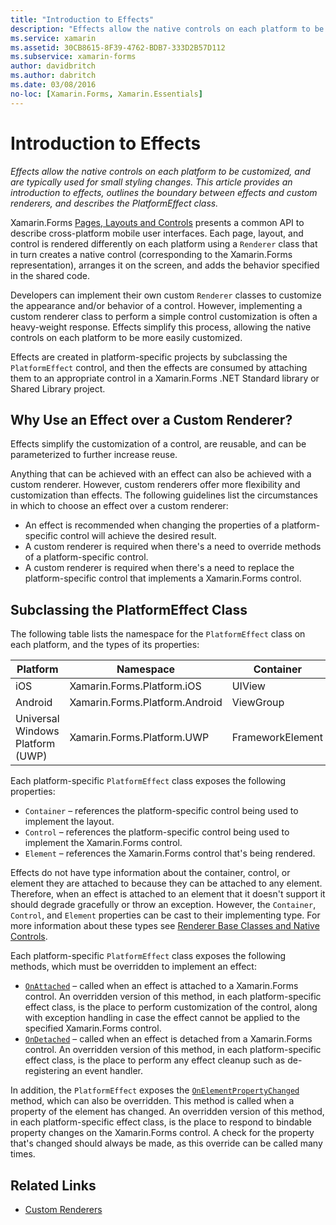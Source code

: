 ```yaml
---
title: "Introduction to Effects"
description: "Effects allow the native controls on each platform to be customized, and are typically used for small styling changes. This article provides an introduction to effects, outlines the boundary between effects and custom renderers, and describes the PlatformEffect class."
ms.service: xamarin
ms.assetid: 30CB8615-8F39-4762-BDB7-333D2B57D112
ms.subservice: xamarin-forms
author: davidbritch
ms.author: dabritch
ms.date: 03/08/2016
no-loc: [Xamarin.Forms, Xamarin.Essentials]
---
```


# Introduction to Effects

_Effects allow the native controls on each platform to be customized, and are typically used for small styling changes. This article provides an introduction to effects, outlines the boundary between effects and custom renderers, and describes the PlatformEffect class._

Xamarin.Forms [Pages, Layouts and Controls](~/xamarin-forms/user-interface/controls/index.md) presents a common API to describe cross-platform mobile user interfaces. Each page, layout, and control is rendered differently on each platform using a `Renderer` class that in turn creates a native control (corresponding to the Xamarin.Forms representation), arranges it on the screen, and adds the behavior specified in the shared code.

Developers can implement their own custom `Renderer` classes to customize the appearance and/or behavior of a control. However, implementing a custom renderer class to perform a simple control customization is often a heavy-weight response. Effects simplify this process, allowing the native controls on each platform to be more easily customized.

Effects are created in platform-specific projects by subclassing the `PlatformEffect` control, and then the effects are consumed by attaching them to an appropriate control in a Xamarin.Forms .NET Standard library or Shared Library project.

## Why Use an Effect over a Custom Renderer?

Effects simplify the customization of a control, are reusable, and can be parameterized to further increase reuse.

Anything that can be achieved with an effect can also be achieved with a custom renderer. However, custom renderers offer more flexibility and customization than effects. The following guidelines list the circumstances in which to choose an effect over a custom renderer:

- An effect is recommended when changing the properties of a platform-specific control will achieve the desired result.
- A custom renderer is required when there's a need to override methods of a platform-specific control.
- A custom renderer is required when there's a need to replace the platform-specific control that implements a Xamarin.Forms control.

## Subclassing the PlatformEffect Class

The following table lists the namespace for the `PlatformEffect` class on each platform, and the types of its properties:

|Platform|Namespace|Container|Control|
|--- |--- |--- |--- |
|iOS|Xamarin.Forms.Platform.iOS|UIView|UIView|
|Android|Xamarin.Forms.Platform.Android|ViewGroup|View|
|Universal Windows Platform (UWP)|Xamarin.Forms.Platform.UWP|FrameworkElement|FrameworkElement|

Each platform-specific `PlatformEffect` class exposes the following properties:

- `Container` – references the platform-specific control being used to implement the layout.
- `Control` – references the platform-specific control being used to implement the Xamarin.Forms control.
- `Element` – references the Xamarin.Forms control that's being rendered.

Effects do not have type information about the container, control, or element they are attached to because they can be attached to any element. Therefore, when an effect is attached to an element that it doesn't support it should degrade gracefully or throw an exception. However, the `Container`, `Control`, and `Element` properties can be cast to their implementing type. For more information about these types see [Renderer Base Classes and Native Controls](~/xamarin-forms/app-fundamentals/custom-renderer/renderers.md).

Each platform-specific `PlatformEffect` class exposes the following methods, which must be overridden to implement an effect:

- [`OnAttached`](xref:Xamarin.Forms.Effect.OnAttached) – called when an effect is attached to a Xamarin.Forms control. An overridden version of this method, in each platform-specific effect class, is the place to perform customization of the control, along with exception handling in case the effect cannot be applied to the specified Xamarin.Forms control.
- [`OnDetached`](xref:Xamarin.Forms.Effect.OnDetached) – called when an effect is detached from a Xamarin.Forms control. An overridden version of this method, in each platform-specific effect class, is the place to perform any effect cleanup such as de-registering an event handler.

In addition, the `PlatformEffect` exposes the [`OnElementPropertyChanged`](xref:Xamarin.Forms.PlatformEffect`2.OnElementPropertyChanged(System.ComponentModel.PropertyChangedEventArgs)) method, which can also be overridden. This method is called when a property of the element has changed. An overridden version of this method, in each platform-specific effect class, is the place to respond to bindable property changes on the Xamarin.Forms control. A check for the property that's changed should always be made, as this override can be called many times.

## Related Links

- [Custom Renderers](~/xamarin-forms/app-fundamentals/custom-renderer/index.md)
